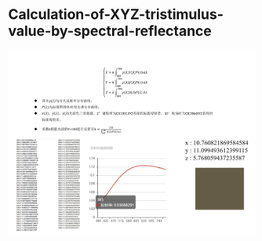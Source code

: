 # Calculation-of-XYZ-tristimulus-value-by-spectral-reflectance
![README](https://github.com/suhongda/Calculation-of-XYZ-tristimulus-value-by-spectral-reflectance/blob/main/%E8%AF%B4%E6%98%8E.png)
